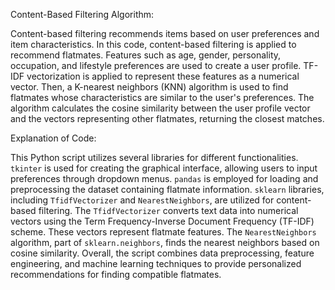 Content-Based Filtering Algorithm:

Content-based filtering recommends items based on user preferences and item characteristics. In this code, content-based filtering is applied to recommend flatmates. Features such as age, gender, personality, occupation, and lifestyle preferences are used to create a user profile. TF-IDF vectorization is applied to represent these features as a numerical vector. Then, a K-nearest neighbors (KNN) algorithm is used to find flatmates whose characteristics are similar to the user's preferences. The algorithm calculates the cosine similarity between the user profile vector and the vectors representing other flatmates, returning the closest matches.

Explanation of Code:

This Python script utilizes several libraries for different functionalities. `tkinter` is used for creating the graphical interface, allowing users to input preferences through dropdown menus. `pandas` is employed for loading and preprocessing the dataset containing flatmate information. `sklearn` libraries, including `TfidfVectorizer` and `NearestNeighbors`, are utilized for content-based filtering. The `TfidfVectorizer` converts text data into numerical vectors using the Term Frequency-Inverse Document Frequency (TF-IDF) scheme. These vectors represent flatmate features. The `NearestNeighbors` algorithm, part of `sklearn.neighbors`, finds the nearest neighbors based on cosine similarity. Overall, the script combines data preprocessing, feature engineering, and machine learning techniques to provide personalized recommendations for finding compatible flatmates.
